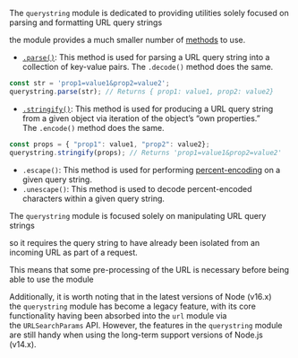 
The `querystring` module is dedicated to providing utilities solely focused on parsing and formatting URL query strings

the module provides a much smaller number of [methods](https://www.codecademy.com/resources/docs/javascript/methods) to use.

- [`.parse()`](https://www.codecademy.com/resources/docs/javascript/json/parse): This method is used for parsing a URL query string into a collection of key-value pairs. The `.decode()` method does the same.

```js
const str = 'prop1=value1&prop2=value2';
querystring.parse(str); // Returns { prop1: value1, prop2: value2}
```

- [`.stringify()`](https://www.codecademy.com/resources/docs/javascript/json/stringify): This method is used for producing a URL query string from a given object via iteration of the object’s “own properties.” The `.encode()` method does the same.

```js
const props = { "prop1": value1, "prop2": value2};
querystring.stringify(props); // Returns 'prop1=value1&prop2=value2'
```

- `.escape()`: This method is used for performing [percent-encoding](https://developer.mozilla.org/en-US/docs/Glossary/percent-encoding) on a given query string.
- `.unescape()`: This method is used to decode percent-encoded characters within a given query string.

The `querystring` module is focused solely on manipulating URL query strings

so it requires the query string to have already been isolated from an incoming URL as part of a request.

This means that some pre-processing of the URL is necessary before being able to use the module

Additionally, it is worth noting that in the latest versions of Node (v16.x) the `querystring` module has become a legacy feature, with its core functionality having been absorbed into the `url` module via the `URLSearchParams` API. However, the features in the `querystring` module are still handy when using the long-term support versions of Node.js (v14.x).